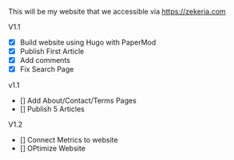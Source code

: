 This will be my website that we accessible via https://zekeria.com

V1.1
- [X] Build website using Hugo with PaperMod
- [X] Publish First Article
- [X] Add comments
- [X] Fix Search Page

v1.1
- [] Add About/Contact/Terms Pages
- [] Publish 5 Articles

V1.2
- [] Connect Metrics to website
- [] OPtimize Website
